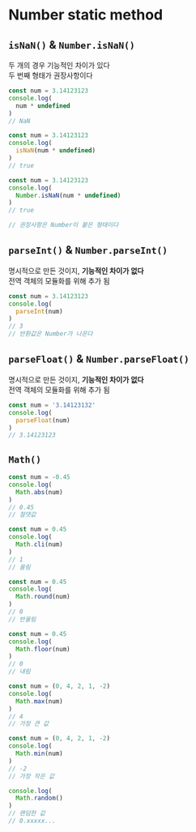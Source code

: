 # Number static method

## `isNaN()` & `Number.isNaN()`
두 개의 경우 기능적인 차이가 있다  
두 번째 형태가 권장사항이다

```js
const num = 3.14123123
console.log(
  num * undefined
)
// NaN

const num = 3.14123123
console.log(
  isNaN(num * undefined)
)
// true

const num = 3.14123123
console.log(
  Number.isNaN(num * undefined)
)
// true

// 권장사항은 Number이 붙은 형태이다
```

## `parseInt()` & `Number.parseInt()`
명시적으로 만든 것이지, **기능적인 차이가 없다**  
전역 객체의 모듈화를 위해 추가 됨

```js
const num = 3.14123123
console.log(
  parseInt(num)
)
// 3
// 반환값은 Number가 나온다
```

## `parseFloat()` & `Number.parseFloat()`
명시적으로 만든 것이지, **기능적인 차이가 없다**  
전역 객체의 모듈화를 위해 추가 됨

```js
const num = '3.14123132'
console.log(
  parseFloat(num)
)
// 3.14123123
```

## `Math()`

```js
const num = -0.45
console.log(
  Math.abs(num)
)
// 0.45
// 절댓값

const num = 0.45
console.log(
  Math.cli(num)
)
// 1
// 올림

const num = 0.45
console.log(
  Math.round(num)
)
// 0
// 반올림

const num = 0.45
console.log(
  Math.floor(num)
)
// 0
// 내림

const num = (0, 4, 2, 1, -2)
console.log(
  Math.max(num)
)
// 4
// 가장 큰 값

const num = (0, 4, 2, 1, -2)
console.log(
  Math.min(num)
)
// -2
// 가장 작은 값

console.log(
  Math.random()
)
// 랜덤한 값
// 0.xxxxx...
```